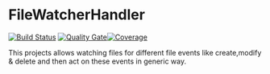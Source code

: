 # FileWatcherHandler

[![Build Status](https://travis-ci.org/omkar9999/FileWatcherHandler.svg?branch=master)](https://travis-ci.org/omkar9999/FileWatcherHandler) [![Quality Gate](https://sonarcloud.io/api/project_badges/measure?project=com.io.util%3Afilewatcherhandler&metric=alert_status)](https://sonarcloud.io/dashboard?id=com.io.util%3Afilewatcherhandler)[![Coverage](https://sonarcloud.io/api/project_badges/measure?project=com.io.util%3Afilewatcherhandler&metric=coverage)](https://sonarcloud.io/dashboard?id=com.io.util%3Afilewatcherhandler)

This projects allows watching files for different file events like create,modify &amp; delete and then act on these events in generic way.
